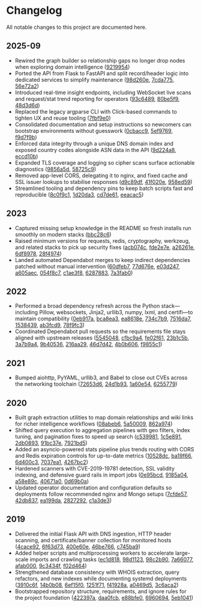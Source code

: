 # Changelog

All notable changes to this project are documented here.

## 2025-09
- Rewired the graph builder so relationship gaps no longer drop nodes when exploring domain intelligence ([9219954](https://github.com/p3t3r67x0/purple_jo/commit/9219954))
- Ported the API from Flask to FastAPI and split record/header logic into dedicated services to simplify maintenance ([98d260e](https://github.com/p3t3r67x0/purple_jo/commit/98d260e), [7cda775](https://github.com/p3t3r67x0/purple_jo/commit/7cda775), [56e72a2](https://github.com/p3t3r67x0/purple_jo/commit/56e72a2))
- Introduced real-time insight endpoints, including WebSocket live scans and request/stat trend reporting for operators ([93c6489](https://github.com/p3t3r67x0/purple_jo/commit/93c6489), [80be5f9](https://github.com/p3t3r67x0/purple_jo/commit/80be5f9), [48d3d6d](https://github.com/p3t3r67x0/purple_jo/commit/48d3d6d))
- Replaced the legacy argparse CLI with Click-based commands to tighten UX and reuse tooling ([7fbf9e0](https://github.com/p3t3r67x0/purple_jo/commit/7fbf9e0))
- Consolidated documentation and setup instructions so newcomers can bootstrap environments without guesswork ([0cbacc9](https://github.com/p3t3r67x0/purple_jo/commit/0cbacc9), [5ef9769](https://github.com/p3t3r67x0/purple_jo/commit/5ef9769), [f9d7f9b](https://github.com/p3t3r67x0/purple_jo/commit/f9d7f9b))
- Enforced data integrity through a unique DNS domain index and exposed country codes alongside ASN data in the API ([9d224a8](https://github.com/p3t3r67x0/purple_jo/commit/9d224a8), [eccd10b](https://github.com/p3t3r67x0/purple_jo/commit/eccd10b))
- Expanded TLS coverage and logging so cipher scans surface actionable diagnostics ([9856a5d](https://github.com/p3t3r67x0/purple_jo/commit/9856a5d), [58725c9](https://github.com/p3t3r67x0/purple_jo/commit/58725c9))
- Removed app-level CORS, delegating it to nginx, and fixed cache and SSL issuer lookups to stabilise responses ([d9c89df](https://github.com/p3t3r67x0/purple_jo/commit/d9c89df), [41f020e](https://github.com/p3t3r67x0/purple_jo/commit/41f020e), [958ed59](https://github.com/p3t3r67x0/purple_jo/commit/958ed59))
- Streamlined tooling and dependency pins to keep batch scripts fast and reproducible ([8c0f9c1](https://github.com/p3t3r67x0/purple_jo/commit/8c0f9c1), [1d20da3](https://github.com/p3t3r67x0/purple_jo/commit/1d20da3), [cd7de61](https://github.com/p3t3r67x0/purple_jo/commit/cd7de61), [eeacac5](https://github.com/p3t3r67x0/purple_jo/commit/eeacac5))

## 2023
- Captured missing setup knowledge in the README so fresh installs run smoothly on modern stacks ([bbc28c6](https://github.com/p3t3r67x0/purple_jo/commit/bbc28c6))
- Raised minimum versions for requests, redis, cryptography, werkzeug, and related stacks to pick up security fixes ([acb074c](https://github.com/p3t3r67x0/purple_jo/commit/acb074c), [fde2e7e](https://github.com/p3t3r67x0/purple_jo/commit/fde2e7e), [a26261e](https://github.com/p3t3r67x0/purple_jo/commit/a26261e), [6df8978](https://github.com/p3t3r67x0/purple_jo/commit/6df8978), [28f4974](https://github.com/p3t3r67x0/purple_jo/commit/28f4974))
- Landed automated Dependabot merges to keep indirect dependencies patched without manual intervention ([60dfeb7](https://github.com/p3t3r67x0/purple_jo/commit/60dfeb7), [77d676e](https://github.com/p3t3r67x0/purple_jo/commit/77d676e), [e03d247](https://github.com/p3t3r67x0/purple_jo/commit/e03d247), [a605aec](https://github.com/p3t3r67x0/purple_jo/commit/a605aec), [054f8c7](https://github.com/p3t3r67x0/purple_jo/commit/054f8c7), [c1ae3f8](https://github.com/p3t3r67x0/purple_jo/commit/c1ae3f8), [6287883](https://github.com/p3t3r67x0/purple_jo/commit/6287883), [7a3fab0](https://github.com/p3t3r67x0/purple_jo/commit/7a3fab0))

## 2022
- Performed a broad dependency refresh across the Python stack—including Pillow, websockets, Jinja2, urllib3, numpy, lxml, and certifi—to maintain compatibility ([0eb917a](https://github.com/p3t3r67x0/purple_jo/commit/0eb917a), [bca8ea3](https://github.com/p3t3r67x0/purple_jo/commit/bca8ea3), [ea8618e](https://github.com/p3t3r67x0/purple_jo/commit/ea8618e), [734c7b9](https://github.com/p3t3r67x0/purple_jo/commit/734c7b9), [7516da7](https://github.com/p3t3r67x0/purple_jo/commit/7516da7), [1538439](https://github.com/p3t3r67x0/purple_jo/commit/1538439), [ab3fcd9](https://github.com/p3t3r67x0/purple_jo/commit/ab3fcd9), [78f9fc3](https://github.com/p3t3r67x0/purple_jo/commit/78f9fc3))
- Coordinated Dependabot pull requests so the requirements file stays aligned with upstream releases ([5545048](https://github.com/p3t3r67x0/purple_jo/commit/5545048), [cfbc9a4](https://github.com/p3t3r67x0/purple_jo/commit/cfbc9a4), [fe02f61](https://github.com/p3t3r67x0/purple_jo/commit/fe02f61), [23b1c5b](https://github.com/p3t3r67x0/purple_jo/commit/23b1c5b), [3a7b9a4](https://github.com/p3t3r67x0/purple_jo/commit/3a7b9a4), [9b40536](https://github.com/p3t3r67x0/purple_jo/commit/9b40536), [216aa29](https://github.com/p3t3r67x0/purple_jo/commit/216aa29), [46d7d42](https://github.com/p3t3r67x0/purple_jo/commit/46d7d42), [4b0b606](https://github.com/p3t3r67x0/purple_jo/commit/4b0b606), [f9855c1](https://github.com/p3t3r67x0/purple_jo/commit/f9855c1))

## 2021
- Bumped aiohttp, PyYAML, urllib3, and Babel to close out CVEs across the networking toolchain ([72653d6](https://github.com/p3t3r67x0/purple_jo/commit/72653d6), [24d1b93](https://github.com/p3t3r67x0/purple_jo/commit/24d1b93), [1a60e54](https://github.com/p3t3r67x0/purple_jo/commit/1a60e54), [6255779](https://github.com/p3t3r67x0/purple_jo/commit/6255779))

## 2020
- Built graph extraction utilities to map domain relationships and wiki links for richer intelligence workflows ([08abeb6](https://github.com/p3t3r67x0/purple_jo/commit/08abeb6), [5a50009](https://github.com/p3t3r67x0/purple_jo/commit/5a50009), [862a974](https://github.com/p3t3r67x0/purple_jo/commit/862a974))
- Shifted query execution to aggregation pipelines with geo filters, index tuning, and pagination fixes to speed up search ([c539981](https://github.com/p3t3r67x0/purple_jo/commit/c539981), [1c5e891](https://github.com/p3t3r67x0/purple_jo/commit/1c5e891), [2db0893](https://github.com/p3t3r67x0/purple_jo/commit/2db0893), [91bc37e](https://github.com/p3t3r67x0/purple_jo/commit/91bc37e), [7921bd5](https://github.com/p3t3r67x0/purple_jo/commit/7921bd5))
- Added an asyncio-powered stats pipeline plus trends routing with CORS and Redis expiration controls for up-to-date metrics ([10528dc](https://github.com/p3t3r67x0/purple_jo/commit/10528dc), [ba19f66](https://github.com/p3t3r67x0/purple_jo/commit/ba19f66), [6d400c3](https://github.com/p3t3r67x0/purple_jo/commit/6d400c3), [7037ea1](https://github.com/p3t3r67x0/purple_jo/commit/7037ea1), [4267bc2](https://github.com/p3t3r67x0/purple_jo/commit/4267bc2))
- Hardened scanners with CVE-2019-19781 detection, SSL validity indexing, and defensive guard rails in import jobs ([0e95bcd](https://github.com/p3t3r67x0/purple_jo/commit/0e95bcd), [9185a04](https://github.com/p3t3r67x0/purple_jo/commit/9185a04), [a58e89c](https://github.com/p3t3r67x0/purple_jo/commit/a58e89c), [40671a0](https://github.com/p3t3r67x0/purple_jo/commit/40671a0), [0d69b0a](https://github.com/p3t3r67x0/purple_jo/commit/0d69b0a))
- Updated operator documentation and configuration defaults so deployments follow recommended nginx and Mongo setups ([7cfde57](https://github.com/p3t3r67x0/purple_jo/commit/7cfde57), [42db837](https://github.com/p3t3r67x0/purple_jo/commit/42db837), [ea199da](https://github.com/p3t3r67x0/purple_jo/commit/ea199da), [2827292](https://github.com/p3t3r67x0/purple_jo/commit/2827292), [c1a3de3](https://github.com/p3t3r67x0/purple_jo/commit/c1a3de3))

## 2019
- Delivered the initial Flask API with DNS ingestion, HTTP header scanning, and certificate/banner collection for monitored hosts ([4cace92](https://github.com/p3t3r67x0/purple_jo/commit/4cace92), [6f63d73](https://github.com/p3t3r67x0/purple_jo/commit/6f63d73), [400e60e](https://github.com/p3t3r67x0/purple_jo/commit/400e60e), [46be766](https://github.com/p3t3r67x0/purple_jo/commit/46be766), [c745ba9](https://github.com/p3t3r67x0/purple_jo/commit/c745ba9))
- Added helper scripts and multiprocessing workers to accelerate large-scale imports and crawling tasks ([ec1d818](https://github.com/p3t3r67x0/purple_jo/commit/ec1d818), [98d1123](https://github.com/p3t3r67x0/purple_jo/commit/98d1123), [98c2b90](https://github.com/p3t3r67x0/purple_jo/commit/98c2b90), [7a66077](https://github.com/p3t3r67x0/purple_jo/commit/7a66077), [afab000](https://github.com/p3t3r67x0/purple_jo/commit/afab000), [9c3434f](https://github.com/p3t3r67x0/purple_jo/commit/9c3434f), [f02d464](https://github.com/p3t3r67x0/purple_jo/commit/f02d464))
- Strengthened database consistency with WHOIS extraction, query refactors, and new indexes while documenting systemd deployments ([3910c6f](https://github.com/p3t3r67x0/purple_jo/commit/3910c6f), [14b0b08](https://github.com/p3t3r67x0/purple_jo/commit/14b0b08), [6ef15f0](https://github.com/p3t3r67x0/purple_jo/commit/6ef15f0), [1251f71](https://github.com/p3t3r67x0/purple_jo/commit/1251f71), [f41928a](https://github.com/p3t3r67x0/purple_jo/commit/f41928a), [a0469d5](https://github.com/p3t3r67x0/purple_jo/commit/a0469d5), [3c6aca2](https://github.com/p3t3r67x0/purple_jo/commit/3c6aca2))
- Bootstrapped repository structure, requirements, and ignore rules for the project foundation ([422397a](https://github.com/p3t3r67x0/purple_jo/commit/422397a), [daa0fcb](https://github.com/p3t3r67x0/purple_jo/commit/daa0fcb), [e88bfe0](https://github.com/p3t3r67x0/purple_jo/commit/e88bfe0), [6960694](https://github.com/p3t3r67x0/purple_jo/commit/6960694), [5eb1041](https://github.com/p3t3r67x0/purple_jo/commit/5eb1041))
